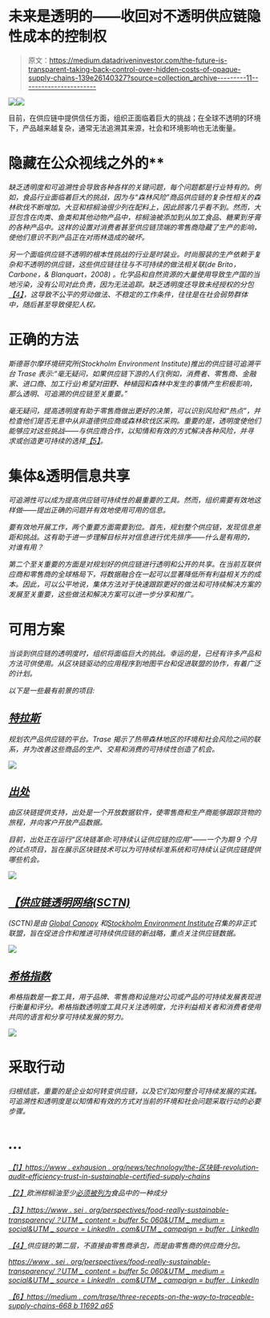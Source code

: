 # 未来是透明的——收回对不透明供应链隐性成本的控制权

> 原文：<https://medium.datadriveninvestor.com/the-future-is-transparent-taking-back-control-over-hidden-costs-of-opaque-supply-chains-139e26140327?source=collection_archive---------11----------------------->

[![](img/580c4c38edf971848e14b3f67934d17a.png)](http://www.track.datadriveninvestor.com/1B9E)![](img/a28f34c447c6f51f4e66760c88ea827e.png)

目前，在供应链中提供信任方面，组织正面临着巨大的挑战；在全球不透明的环境下，产品越来越复杂，通常无法追溯其来源，社会和环境影响也无法衡量。

# **隐藏在公众视线之外的****

*缺乏透明度和可追溯性会导致各种各样的关键问题，每个问题都是行业特有的。*例如，食品行业面临着巨大的挑战，因为与“森林风险”商品供应链的复杂性相关的森林砍伐不断增加。大豆和棕榈油很少列在配料上，因此顾客几乎看不到。然而，大豆包含在肉类、鱼类和其他动物产品中，棕榈油被添加到从加工食品、糖果到牙膏的各种产品中。这样的设置对消费者甚至供应链顶端的零售商隐藏了生产的影响，使他们意识不到产品正在对雨林造成的破坏。**

*另一个面临供应链不透明的根本性挑战的行业是时装业。*时尚服装的生产依赖于复杂和不透明的供应链，这些供应链往往与不可持续的做法相关联(de Brito，Carbone，& Blanquart，2008)* 。化学品和自然资源的大量使用导致生产国的当地污染，没有公司对此负责，因为无法追踪。缺乏透明度还导致未经授权的分包[【4】](#_ftn4)，这导致不公平的劳动做法、不稳定的工作条件，往往是在社会弱势群体中，随后甚至导致侵犯人权。*

# ****正确的方法****

*斯德哥尔摩环境研究所(Stockholm Environment Institute)推出的供应链可追溯平台 Trase 表示:“毫无疑问，如果供应链下游的人们(例如，消费者、零售商、金融家、进口商、加工行业)希望对田野、种植园和森林中发生的事情产生积极影响，那么透明、可追溯的供应链至关重要。”*

*毫无疑问，提高透明度有助于零售商做出更好的决策，可以识别风险和“热点”，并检查他们是否无意中从非道德供应商或森林砍伐区采购。重要的是，透明度使他们能够应对这些挑战——与供应商合作，以知情和有效的方式解决各种风险，并寻求或创造更可持续的选择[【5】](#_ftn5)。*

# ****集体&透明信息共享****

*可追溯性可以成为提高供应链可持续性的最重要的工具。然而，组织需要有效地这样做——提出正确的问题并有效地使用可用的信息。*

*要有效地开展工作，两个重要方面需要到位。首先，规划整个供应链，发现信息差距和挑战。这有助于进一步理解目标并对信息进行优先排序——什么是有用的，对谁有用？*

*第二个至关重要的方面是对规划好的供应链进行透明和公开的共享。在当前互联供应商和零售商的全球格局下，将数据融合在一起可以显著降低所有利益相关方的成本。因此，可以公平地说，集体方法对于快速跟踪更好的做法和可持续解决方案的发展至关重要，这些做法和解决方案可以进一步分享和推广。*

# ****可用方案****

*当谈到供应链的透明度时，组织将面临巨大的挑战。幸运的是，已经有许多产品和方法可供使用。从区块链驱动的应用程序到地图平台和促进联盟的协作，有着广泛的计划。*

*以下是一些最有前景的项目:*

## *[**特拉斯**](https://trase.earth/?lang=en)*

*规划农产品供应链的平台。Trase 揭示了热带森林地区的环境和社会风险之间的联系，并为改善这些商品的生产、交易和消费的可持续性创造了机会。*

*![](img/00d530f5546ffbe830189e48d76bbf22.png)*

## *[**出处**](https://www.provenance.org/)*

*由区块链提供支持，出处是一个开放数据软件，使零售商和生产商能够跟踪货物的旅程，并向客户开放产品数据。*

*目前，出处正在运行“区块链革命:可持续认证供应链的应用”——一个为期 9 个月的试点项目，旨在展示区块链技术可以为可持续标准系统和可持续认证供应链提供哪些机会。*

*![](img/c9290b656755dfd31b040c326e43358e.png)*

## *[**【供应链透明网络(SCTN)**](https://www.supplychaintransparency.network/)*

*(SCTN)是由 [Global Canopy](http://globalcanopy.org/) 和[Stockholm Environment Institute](https://www.sei-international.org/)召集的非正式联盟，旨在促进合作和推进可持续供应链的新战略，重点关注供应链数据。*

*![](img/dcfc784877390025ad348731abd86ea5.png)*

## *[**希格指数**](https://apparelcoalition.org/the-higg-index/)*

*希格指数是一套工具，用于品牌、零售商和设施对公司或产品的可持续发展表现进行衡量和评分。希格指数透明度工具只关注透明度，允许利益相关者和消费者使用共同的语言和分享可持续发展的努力。*

*![](img/b6fd850439c8ae00c39a21fec2120885.png)*

# ****采取行动****

*归根结底，重要的是企业如何转变供应链，以及它们如何整合可持续发展的实践。可追溯性和透明度是以知情和有效的方式对当前的环境和社会问题采取行动的必要步骤。*

# *…*

*[【1】](#_ftnref1)[https://www . exhausion . org/news/technology/the-区块链-revolution-audit-efficiency-trust-in-sustainable-certified-supply-chains](https://www.provenance.org/news/technology/the-blockchain-revolution-audit-efficiency-trust-in-sustainably-certified-supply-chains)*

*[【2】](#_ftnref2)欧洲棕榈油至少[必须被列为](https://www.theguardian.com/sustainable-business/2014/dec/12/eu-labelling-changes-palm-oil-consumer-change)食品中的一种成分*

*[【3】](#_ftnref3)[https://www . sei . org/perspectives/food-really-sustainable-transparency/？UTM _ content = buffer 5c 060&UTM _ medium = social&UTM _ source = LinkedIn . com&UTM _ campaign = buffer . LinkedIn](https://www.sei.org/perspectives/food-truly-sustainable-transparency/?utm_content=buffer5c060&utm_medium=social&utm_source=linkedin.com&utm_campaign=buffer.linkedin)*

*[【4】](#_ftnref4)供应链的第二层，不直接由零售商承包，而是由零售商的供应商分包。*

*[https://www . sei . org/perspectives/food-really-sustainable-transparency/？UTM _ content = buffer 5c 060&UTM _ medium = social&UTM _ source = LinkedIn . com&UTM _ campaign = buffer . LinkedIn](https://www.sei.org/perspectives/food-truly-sustainable-transparency/?utm_content=buffer5c060&utm_medium=social&utm_source=linkedin.com&utm_campaign=buffer.linkedin)*

*[【6】](#_ftnref6)[https://medium . com/trase/three-recepts-on-the-way-to-traceable-supply-chains-668 b 11692 a65](https://medium.com/trase/three-pitfalls-on-the-way-to-traceable-supply-chains-668b11692a65)*
